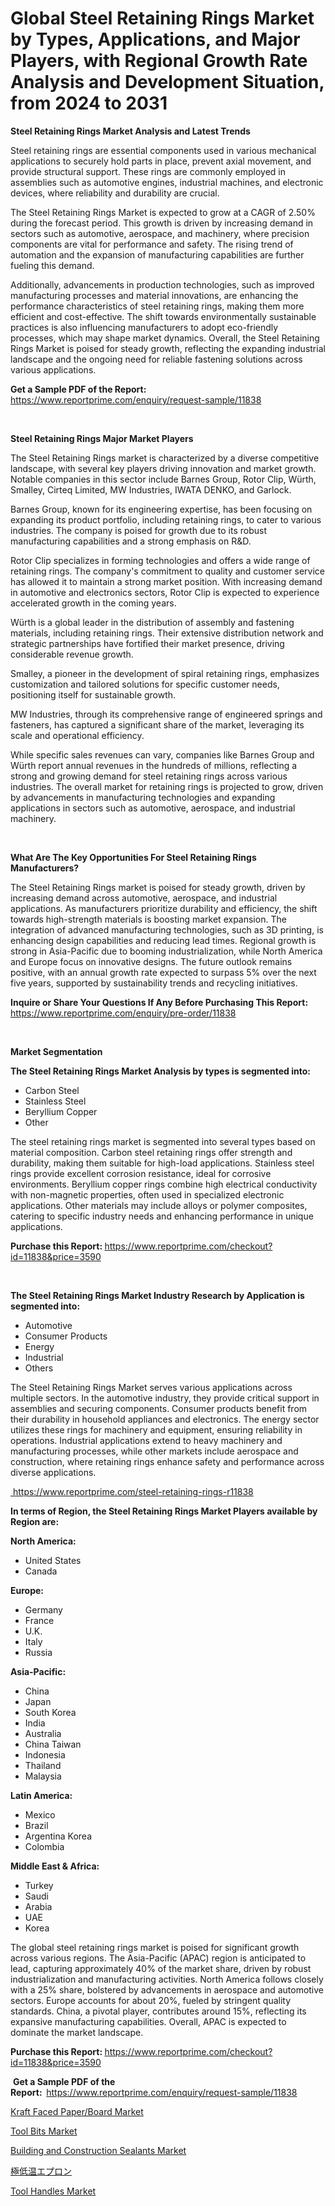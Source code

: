 <p><h1>Global Steel Retaining Rings Market by Types, Applications, and Major Players, with Regional Growth Rate Analysis and Development Situation, from 2024 to 2031</h1></p><p><strong>Steel Retaining Rings Market Analysis and Latest Trends</strong></p>
<p><p>Steel retaining rings are essential components used in various mechanical applications to securely hold parts in place, prevent axial movement, and provide structural support. These rings are commonly employed in assemblies such as automotive engines, industrial machines, and electronic devices, where reliability and durability are crucial.</p><p>The Steel Retaining Rings Market is expected to grow at a CAGR of 2.50% during the forecast period. This growth is driven by increasing demand in sectors such as automotive, aerospace, and machinery, where precision components are vital for performance and safety. The rising trend of automation and the expansion of manufacturing capabilities are further fueling this demand.</p><p>Additionally, advancements in production technologies, such as improved manufacturing processes and material innovations, are enhancing the performance characteristics of steel retaining rings, making them more efficient and cost-effective. The shift towards environmentally sustainable practices is also influencing manufacturers to adopt eco-friendly processes, which may shape market dynamics. Overall, the Steel Retaining Rings Market is poised for steady growth, reflecting the expanding industrial landscape and the ongoing need for reliable fastening solutions across various applications.</p></p>
<p><strong>Get a Sample PDF of the Report:&nbsp;</strong> <a href="https://www.reportprime.com/enquiry/request-sample/11838">https://www.reportprime.com/enquiry/request-sample/11838</a></p>
<p>&nbsp;</p>
<p><strong>Steel Retaining Rings Major Market Players</strong></p>
<p><p>The Steel Retaining Rings market is characterized by a diverse competitive landscape, with several key players driving innovation and market growth. Notable companies in this sector include Barnes Group, Rotor Clip, Würth, Smalley, Cirteq Limited, MW Industries, IWATA DENKO, and Garlock.</p><p>Barnes Group, known for its engineering expertise, has been focusing on expanding its product portfolio, including retaining rings, to cater to various industries. The company is poised for growth due to its robust manufacturing capabilities and a strong emphasis on R&D.</p><p>Rotor Clip specializes in forming technologies and offers a wide range of retaining rings. The company's commitment to quality and customer service has allowed it to maintain a strong market position. With increasing demand in automotive and electronics sectors, Rotor Clip is expected to experience accelerated growth in the coming years.</p><p>Würth is a global leader in the distribution of assembly and fastening materials, including retaining rings. Their extensive distribution network and strategic partnerships have fortified their market presence, driving considerable revenue growth. </p><p>Smalley, a pioneer in the development of spiral retaining rings, emphasizes customization and tailored solutions for specific customer needs, positioning itself for sustainable growth.</p><p>MW Industries, through its comprehensive range of engineered springs and fasteners, has captured a significant share of the market, leveraging its scale and operational efficiency.</p><p>While specific sales revenues can vary, companies like Barnes Group and Würth report annual revenues in the hundreds of millions, reflecting a strong and growing demand for steel retaining rings across various industries. The overall market for retaining rings is projected to grow, driven by advancements in manufacturing technologies and expanding applications in sectors such as automotive, aerospace, and industrial machinery.</p></p>
<p>&nbsp;</p>
<p><strong>What Are The Key Opportunities For Steel Retaining Rings Manufacturers?</strong></p>
<p><p>The Steel Retaining Rings market is poised for steady growth, driven by increasing demand across automotive, aerospace, and industrial applications. As manufacturers prioritize durability and efficiency, the shift towards high-strength materials is boosting market expansion. The integration of advanced manufacturing technologies, such as 3D printing, is enhancing design capabilities and reducing lead times. Regional growth is strong in Asia-Pacific due to booming industrialization, while North America and Europe focus on innovative designs. The future outlook remains positive, with an annual growth rate expected to surpass 5% over the next five years, supported by sustainability trends and recycling initiatives.</p></p>
<p><strong>Inquire or Share Your Questions If Any Before Purchasing This Report:</strong> <a href="https://www.reportprime.com/enquiry/pre-order/11838">https://www.reportprime.com/enquiry/pre-order/11838</a></p>
<p>&nbsp;</p>
<p><strong>Market Segmentation</strong></p>
<p><strong>The Steel Retaining Rings Market Analysis by types is segmented into:</strong></p>
<p><ul><li>Carbon Steel</li><li>Stainless Steel</li><li>Beryllium Copper</li><li>Other</li></ul></p>
<p><p>The steel retaining rings market is segmented into several types based on material composition. Carbon steel retaining rings offer strength and durability, making them suitable for high-load applications. Stainless steel rings provide excellent corrosion resistance, ideal for corrosive environments. Beryllium copper rings combine high electrical conductivity with non-magnetic properties, often used in specialized electronic applications. Other materials may include alloys or polymer composites, catering to specific industry needs and enhancing performance in unique applications.</p></p>
<p><strong>Purchase this Report:&nbsp;</strong><a href="https://www.reportprime.com/checkout?id=11838&price=3590">https://www.reportprime.com/checkout?id=11838&price=3590</a></p>
<p>&nbsp;</p>
<p><strong>The Steel Retaining Rings Market Industry Research by Application is segmented into:</strong></p>
<p><ul><li>Automotive</li><li>Consumer Products</li><li>Energy</li><li>Industrial</li><li>Others</li></ul></p>
<p><p>The Steel Retaining Rings Market serves various applications across multiple sectors. In the automotive industry, they provide critical support in assemblies and securing components. Consumer products benefit from their durability in household appliances and electronics. The energy sector utilizes these rings for machinery and equipment, ensuring reliability in operations. Industrial applications extend to heavy machinery and manufacturing processes, while other markets include aerospace and construction, where retaining rings enhance safety and performance across diverse applications.</p></p>
<p><a href="https://www.reportprime.com/steel-retaining-rings-r11838">&nbsp;https://www.reportprime.com/steel-retaining-rings-r11838</a></p>
<p><strong>In terms of Region, the Steel Retaining Rings Market Players available by Region are:</strong></p>
<p>
    <p> <strong> North America: </strong>
        <ul>
            <li>United States</li>
            <li>Canada</li>
        </ul>
        </p> 
    <p> <strong> Europe: </strong>
        <ul>
            <li>Germany</li>
            <li>France</li>
            <li>U.K.</li>
            <li>Italy</li>
            <li>Russia</li>
        </ul>
        </p> 
    <p> <strong> Asia-Pacific: </strong>
        <ul>
            <li>China</li>
            <li>Japan</li>
            <li>South Korea</li>
            <li>India</li>
            <li>Australia</li>
            <li>China Taiwan</li>
            <li>Indonesia</li>
            <li>Thailand</li>
            <li>Malaysia</li>
        </ul>
        </p> 
    <p> <strong> Latin America: </strong>
        <ul>
            <li>Mexico</li>
            <li>Brazil</li>
            <li>Argentina Korea</li>
            <li>Colombia</li>
        </ul>
        </p> 
    <p> <strong> Middle East & Africa: </strong>
        <ul>
            <li>Turkey</li>
            <li>Saudi</li>
            <li>Arabia</li>
            <li>UAE</li>
            <li>Korea</li>
        </ul>
    </p>
    </p>
<p><p>The global steel retaining rings market is poised for significant growth across various regions. The Asia-Pacific (APAC) region is anticipated to lead, capturing approximately 40% of the market share, driven by robust industrialization and manufacturing activities. North America follows closely with a 25% share, bolstered by advancements in aerospace and automotive sectors. Europe accounts for about 20%, fueled by stringent quality standards. China, a pivotal player, contributes around 15%, reflecting its expansive manufacturing capabilities. Overall, APAC is expected to dominate the market landscape.</p></p>
<p><strong>Purchase this Report: </strong><a href="https://www.reportprime.com/checkout?id=11838&price=3590">https://www.reportprime.com/checkout?id=11838&price=3590</a></p>
<p>&nbsp;<strong>Get a Sample PDF of the Report:&nbsp;&nbsp;</strong><a href="https://www.reportprime.com/enquiry/request-sample/11838">https://www.reportprime.com/enquiry/request-sample/11838</a></p>
<p><strong></strong></p>
<p><p><a href="https://issuu.com/reportprime-2/docs/kraft-faced-paperboard-market-size-_95aaa0762d9753">Kraft Faced Paper/Board Market</a></p><p><a href="https://medium.com/@caseywiza1946/global-tool-bits-market-focus-on-product-type-steels-carbides-ceramics-end-user-and-region-96559a1d3039">Tool Bits Market</a></p><p><a href="https://issuu.com/reportprime-2/docs/building-and-construction-sealants-_2aca3b3e50979a">Building and Construction Sealants Market</a></p><p><a href="https://medium.com/@lenorakris2023/%E8%B6%85%E4%BD%8E%E6%B8%A9%E3%82%A8%E3%83%97%E3%83%AD%E3%83%B3%E5%B8%82%E5%A0%B4%E3%81%AE%E6%B4%9E%E5%AF%9F-%E5%B8%82%E5%A0%B4%E5%8F%82%E5%85%A5%E8%80%85-%E5%B8%82%E5%A0%B4%E8%A6%8F%E6%A8%A1-%E5%9C%B0%E7%90%86%E7%9A%84%E5%9C%B0%E5%9F%9F-%E3%81%8A%E3%82%88%E3%81%B3%E4%BA%88%E6%B8%AC-2024%E5%B9%B4-2031%E5%B9%B4-a1d15f839861">極低温エプロン</a></p><p><a href="https://medium.com/@caseywiza1946/tool-handles-market-forecast-global-market-trends-and-analysis-from-2024-to-2031-covered-in-172-4183893e7f6f">Tool Handles Market</a></p></p>